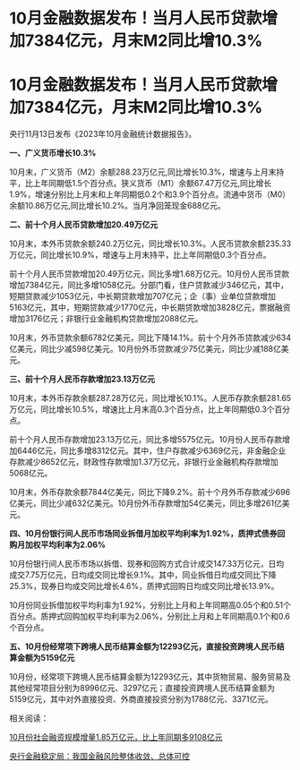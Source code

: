 # 10月金融数据发布！当月人民币贷款增加7384亿元，月末M2同比增10.3%

# 10月金融数据发布！当月人民币贷款增加7384亿元，月末M2同比增10.3%

央行11月13日发布《2023年10月金融统计数据报告》。

**一、广义货币增长10.3%**

10月末，广义货币（M2）余额288.23万亿元,同比增长10.3%，增速与上月末持平，比上年同期低1.5个百分点。狭义货币（M1）余额67.47万亿元,同比增长1.9%，增速分别比上月末和上年同期低0.2个和3.9个百分点。流通中货币（M0）余额10.86万亿元,同比增长10.2%。当月净回笼现金688亿元。

**二、前十个月人民币贷款增加20.49万亿元**

10月末，本外币贷款余额240.2万亿元，同比增长10.3%。人民币贷款余额235.33万亿元，同比增长10.9%，增速与上月末持平，比上年同期低0.3个百分点。

前十个月人民币贷款增加20.49万亿元，同比多增1.68万亿元。10月份人民币贷款增加7384亿元，同比多增1058亿元。分部门看，住户贷款减少346亿元，其中，短期贷款减少1053亿元，中长期贷款增加707亿元；企（事）业单位贷款增加5163亿元，其中，短期贷款减少1770亿元，中长期贷款增加3828亿元，票据融资增加3176亿元；非银行业金融机构贷款增加2088亿元。

10月末，外币贷款余额6782亿美元，同比下降14.1%。前十个月外币贷款减少634亿美元，同比少减598亿美元。10月份外币贷款减少75亿美元，同比少减188亿美元。

**三、前十个月人民币存款增加23.13万亿元**

10月末，本外币存款余额287.28万亿元，同比增长10.1%。人民币存款余额281.65万亿元，同比增长10.5%，增速比上月末高0.3个百分点，比上年同期低0.3个百分点。

前十个月人民币存款增加23.13万亿元，同比多增5575亿元。10月份人民币存款增加6446亿元，同比多增8312亿元。其中，住户存款减少6369亿元，非金融企业存款减少8652亿元，财政性存款增加1.37万亿元，非银行业金融机构存款增加5068亿元。

10月末，外币存款余额7844亿美元，同比下降9.2%。前十个月外币存款减少696亿美元，同比少减632亿美元。10月份外币存款增加54亿美元，同比多增261亿美元。

**四、10月份银行间人民币市场同业拆借月加权平均利率为1.92%，质押式债券回购月加权平均利率为2.06%**

10月份银行间人民币市场以拆借、现券和回购方式合计成交147.33万亿元，日均成交7.75万亿元，日均成交同比增长9.1%。其中，同业拆借日均成交同比下降25.3%，现券日均成交同比增长4.6%，质押式回购日均成交同比增长13.9%。

10月份同业拆借加权平均利率为1.92%，分别比上月和上年同期高0.05个和0.51个百分点。质押式回购加权平均利率为2.06%，分别比上月和上年同期高0.1个和0.6个百分点。

**五、10月份经常项下跨境人民币结算金额为12293亿元，直接投资跨境人民币结算金额为5159亿元**

10月份，经常项下跨境人民币结算金额为12293亿元，其中货物贸易、服务贸易及其他经常项目分别为8996亿元、3297亿元；直接投资跨境人民币结算金额为5159亿元，其中对外直接投资、外商直接投资分别为1788亿元、3371亿元。

相关阅读：

[10月份社会融资规模增量1.85万亿元，比上年同期多9108亿元](https://new.qq.com/rain/a/20231113A07YFW00)

[央行金融稳定局：我国金融风险整体收敛、总体可控 ](https://new.qq.com/rain/a/20231113A0890D00)

